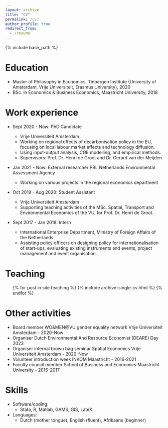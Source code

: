 ```yaml
---
layout: archive
title: "CV"
permalink: /cv/
author_profile: true
redirect_from:
  - /resume
---
```


{% include base_path %}



Education
======
* Master of Philosophy in Economics, Tinbergen Institute (University of Amsterdam, Vrije Universiteit, Erasmus University), 2020 
* BSc. in Economics & Business Economics, Maastricht University, 2018


Work experience
======
* Sept 2020 - Now: PhD Candidate 
  * Vrije Universiteit Amsterdam
  * Working on regional effects of decarbonisation policy in the EU, focusing on local labour market effects and technology diffusion. 
  * Using input-output analysis, CGE modelling, and empirical methods. 
  * Supervisors: Prof. Dr. Henri de Groot and Dr. Gerard van der Meijden

* Jan 2021 - Now: External researcher PBL Netherlands Environmental Assessment Agency 
  * Working on various projects in the regional economics department 

* Oct 2019 - Aug 2020: Student Assistant
  * Vrije Universiteit Amsterdam
  * Supporting teaching activities of the MSc. Spatial, Transport and Environmental Economics of the VU, for Prof. Dr. Henri de Groot. 

* Sept 2017 - Jan 2018: Intern 
  * International Enterprise Department, Ministry of Foreign Affairs of the Netherlands
  * Assisting policy officers on designing policy for internationalisation of start-ups, evaluating existing instruments and events, project management and event organisation.   
  
  
Teaching
======
  <ul>{% for post in site.teaching %}
    {% include archive-single-cv.html %}
  {% endfor %}</ul>
  
  
Other activities 
=========

* Board member WO&MEN@VU gender equality network Vrije Universiteit Amsterdam - 2020-Now
* Organiser Dutch Environmental And Resource Economist (DEARE) Day 2023
* Organiser internal brown bag seminar Spatial Economics Vrije Universiteit Amsterdam - 2020-Now
* Volunteer introduction week INKOM Maastricht - 2016-2021
* Faculty council member School of Business and Economics Maastricht University - 2016-2017


Skills 
========

* Software/coding: 
    * Stata, R, Matlab, GAMS, GIS, LateX
* Languages: 
    * Dutch (mother tongue), English (fluent), Afrikaans (beginner)

